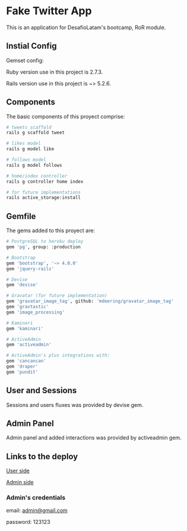 # Fake Twitter App

This is an application for DesafioLatam's bootcamp, RoR module.

## Instial Config

Gemset config: 

Ruby version use in this project is 2.7.3.

Rails version use in this project is ~> 5.2.6.

## Components

The basic components of this proyect comprise:

```bash
# tweets scaffold
rails g scaffold tweet
```
```bash
# likes model
rails g model like
```
```bash
# follows model
rails g model follows
```
```bash
# home/index controller
rails g controller home index
```

```bash
# for future implementations
rails active_storage:install
```

## Gemfile

The gems added to this proyect are:

```bash
# PostgreSQL to heroku deploy
gem 'pg', group: :production
```

```bash
# Bootstrap
gem 'bootstrap', '~> 4.0.0'
gem 'jquery-rails'
```

```bash
# Devise
gem 'devise'
```

```bash
# Gravatar (for future implementation)
gem 'gravatar_image_tag', github: 'mdeering/gravatar_image_tag'
gem 'gravtastic'
gem 'image_processing'
```

```bash
# Kaminari
gem 'kaminari'
```

```bash
# ActiveAdmin
gem 'activeadmin'
```

```bash
# ActiveAdmin's plus integrations with:
gem 'cancancan'
gem 'draper'
gem 'pundit'

```

## User and Sessions

Sessions and users fluxes was provided by devise gem.

## Admin Panel

Admin panel and added interactions was provided by activeadmin gem.

## Links to the deploy
[User side](https://quiet-garden-33176.herokuapp.com/)

[Admin side](https://quiet-garden-33176.herokuapp.com/admin)

### Admin's credentials
email: admin@gmail.com

password: 123123